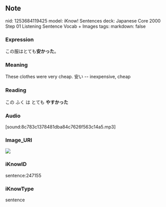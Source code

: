 ## Note
nid: 1253684119425
model: iKnow! Sentences
deck: Japanese Core 2000 Step 01 Listening Sentence Vocab + Images
tags: 
markdown: false

### Expression
<!DOCTYPE html>
<title></title>
この服はとても<b>安かった</b>。



### Meaning
These clothes were very cheap.
安い -- inexpensive, cheap

### Reading
<!DOCTYPE html>
<title></title>
この ふく は とても <b>やすかった</b>



### Audio
[sound:8c783c1378481dba84c7626f563c14a5.mp3]

### Image_URI
<!DOCTYPE html>
<title></title>
<img src="7e167ce1950a717825c4a250108bb80d.jpg">



### iKnowID
sentence:247155

### iKnowType
sentence
